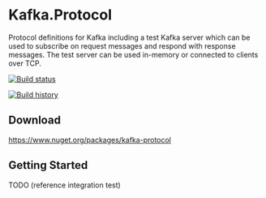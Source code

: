 # Kafka.Protocol
Protocol definitions for Kafka including a test Kafka server which can be used to subscribe on request messages and respond with response messages. The test server can be used in-memory or connected to clients over TCP.

[![Build status](https://ci.appveyor.com/api/projects/status/2grcq7xl5c4iswq8?svg=true)](https://ci.appveyor.com/project/Fresa/kafka-protocol)

[![Build history](https://buildstats.info/appveyor/chart/Fresa/kafka-protocol)](https://ci.appveyor.com/project/Fresa/kafka-protocol/history)

## Download
https://www.nuget.org/packages/kafka-protocol

## Getting Started
TODO (reference integration test)